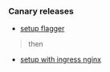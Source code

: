 ### Canary releases


- [setup flagger](https://docs.flagger.app/install/flagger-install-on-kubernetes)

> then

- [setup with ingress nginx](https://docs.flagger.app/tutorials/nginx-progressive-delivery)

